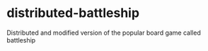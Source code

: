 # distributed-battleship
Distributed and modified version of the popular board game called battleship
